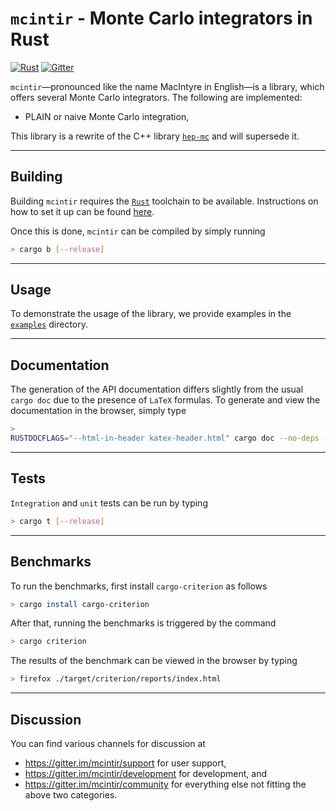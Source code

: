 # `mcintir` - Monte Carlo integrators in Rust

[![Rust](https://github.com/cschwan/mcintir/workflows/Rust/badge.svg)](https://github.com/cschwan/mcintir/actions?query=workflow%3ARust)
[![Gitter](https://badges.gitter.im/mcintir/support.svg)](https://gitter.im/mcintir/support?utm_source=badge&utm_medium=badge&utm_campaign=pr-badge)


`mcintir`—pronounced like the name MacIntyre in English—is a library, which
offers several Monte Carlo integrators. The following are implemented:

  - PLAIN or naive Monte Carlo integration,

This library is a rewrite of the C++ library [`hep-mc`][hep-mc] and will
supersede it.

******
## Building

Building `mcintir` requires the [`Rust`](https://www.rust-lang.org/) toolchain to be available. Instructions on how to set it up can be found [here](https://www.rust-lang.org/tools/install).

Once this is done, `mcintir` can be compiled by simply running

```sh
> cargo b [--release]
```

******
## Usage

To demonstrate the usage of the library, we provide examples in the [`examples`](examples) directory.

******
## Documentation

The generation of the API documentation differs slightly from the usual `cargo doc` due to the presence of `LaTeX` formulas. To generate and view the documentation in the browser, simply
type

```sh
> 
RUSTDOCFLAGS="--html-in-header katex-header.html" cargo doc --no-deps --open
```

******
## Tests

`Integration` and `unit` tests can be run by typing

```sh
> cargo t [--release]
```

******
## Benchmarks

To run the benchmarks, first install `cargo-criterion` as follows

```sh
> cargo install cargo-criterion
```

After that, running the benchmarks is triggered by the command

```sh
> cargo criterion
```

The results of the benchmark can be viewed in the browser by typing

```sh
> firefox ./target/criterion/reports/index.html
```

******
## Discussion

You can find various channels for discussion at

- <https://gitter.im/mcintir/support> for user support,
- <https://gitter.im/mcintir/development> for development, and
- <https://gitter.im/mcintir/community> for everything else not fitting the
  above two categories.

[hep-mc]: https://github.com/cschwan/hep-mc
